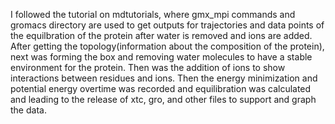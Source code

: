 I followed the tutorial on mdtutorials, where  gmx_mpi commands  and gromacs directory are used to get outputs for trajectories and data points of the equilbration of the protein after water is removed and ions are added. After getting the topology(information about the composition of the protein), next was forming the box and removing water molecules to have a stable environment for the protein. Then was the addition of ions to show interactions between residues and ions. Then the energy minimization and potential energy overtime was recorded and equilibration was calculated and leading to the release of xtc, gro, and other files to support and graph the data.
